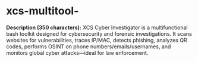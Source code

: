 # xcs-multitool-
**Description (350 characters):** XCS Cyber Investigator is a multifunctional bash toolkit designed for cybersecurity and forensic investigations. It scans websites for vulnerabilities, traces IP/MAC, detects phishing, analyzes QR codes, performs OSINT on phone numbers/emails/usernames, and monitors global cyber attacks—ideal for law enforcement.
